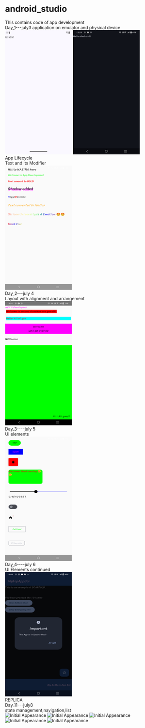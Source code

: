 # android_studio
This contains code of app development
<br>
Day_1---july3
application on emulator and physical device
<br>
<img src="AndroidApplication_1/Screenshot_emulator.png" alt="Initial Appearance" width="220" height="410">
<img src="AndroidApplication_1/Screenshot_physicaldevice.png" alt="Initial Appearance" width="220" height="410">
<br>
App Lifecycle
<br>
Text and its Modifier
<br>
<img src="Application_Text/Screenshot_Text.png" alt="Initial Appearance" width="220" height="410">
<br>
Day_2---july 4
<br>
Layout with alignment and arrangement
<br>
<img src="Application_layout/Screenshot_Day2.png" alt="Initial Appearance" width="220" height="410">
<br>
Day_3----july 5
<br>
UI elements
<br>
<img src="Application_UI/Screenshot_UI.png" alt="Initial Appearance" width="220" height="410">
<br>
Day_4----july 6
<br>
UI Elements continued
<br>
<img src="Application_Ui2/Screenshot_task.png" alt="Initial Appearance" width="220" height="410">
<br>
REPLICA
<br>
Day_11---july8
<br>
state management,navigation,list
<br>
<img src="Application_112/Screenshot_1.png" alt="Initial Appearance" width="220" height="410">
<img src="Application_112/Screenshot_2.png" alt="Initial Appearance" width="220" height="410">
<img src="Application_112/Screenshot_3.png" alt="Initial Appearance" width="220" height="410">
<img src="Application_112/Screenshot_4.png" alt="Initial Appearance" width="220" height="410">
<img src="Application_112/Screenshot_5.png" alt="Initial Appearance" width="220" height="410">
<br>
<br>
